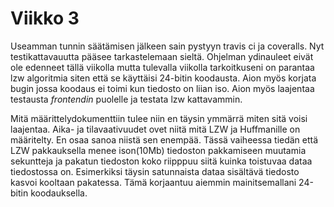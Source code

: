Viikko 3
===

Useamman tunnin säätämisen jälkeen sain pystyyn travis ci ja coveralls.
Nyt testikattavauutta pääsee tarkastelemaan sieltä. Ohjelman ydinauleet eivät ole edenneet tällä viikolla
mutta tulevalla viikolla tarkoitkuseni on parantaa lzw algoritmia siten että se käyttäisi 24-bitin koodausta.
Aion myös korjata bugin jossa koodaus ei toimi kun tiedosto on liian iso. Aion myös laajentaa testausta
_frontendin_ puolelle ja testata lzw kattavammin.

Mitä määrittelydokumenttiin tulee niin en täysin ymmärrä miten sitä voisi laajentaa. Aika- ja tilavaativuudet
ovet niitä mitä LZW ja Huffmanille on määritelty. En osaa sanoa niistä sen enempää. Tässä vaiheessa tiedän että
LZW pakkauksella menee ison(10Mb) tiedoston pakkamiseen muutamia sekuntteja ja pakatun tiedoston koko
riipppuu siitä kuinka toistuvaa dataa tiedostossa on. Esimerkiksi täysin satunnaista dataa sisältävä tiedosto
kasvoi kooltaan pakatessa. Tämä korjaantuu aiemmin mainitsemallani 24-bitin koodauksella.
